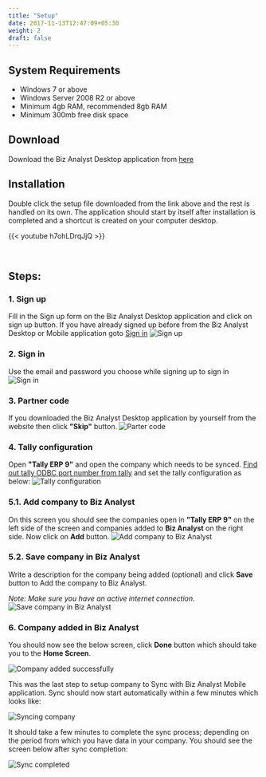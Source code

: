 ```yaml
---
title: "Setup"
date: 2017-11-13T12:47:09+05:30
weight: 2
draft: false
---
```


## System Requirements
+ Windows 7 or above
+ Windows Server 2008 R2 or above
+ Minimum 4gb RAM, recommended 8gb RAM
+ Minimum 300mb free disk space

## Download

Download the Biz Analyst Desktop application from [here](https://bizanalyst.in/#setup)

## Installation

Double click the setup file downloaded from the link above and the rest is handled on its own.
The application should start by itself after installation is completed and a shortcut is created on your computer desktop.

{{< youtube h7ohLDrqJjQ >}}

<br />

## Steps: 
### 1. Sign up

Fill in the Sign up form on the Biz Analyst Desktop application and click on sign up button. 
If you have already signed up before from the Biz Analyst Desktop or Mobile application goto [Sign in](#2-sign-in)
![Sign up](../../images/desktop/1.1_sign_up.png "Biz Analyst Sign up")


### 2. Sign in

Use the email and password you choose while signing up to sign in
![Sign in](../../images/desktop/1.2_sign_in.png "Biz Analyst Sign in")


### 3. Partner code

If you downloaded the Biz Analyst Desktop application by yourself from the website then click **&quot;Skip&quot;** button.
![Parter code](../../images/desktop/2_partner_code.png "Partner code")


### 4. Tally configuration

Open **&quot;Tally ERP 9&quot;** and open the company which needs to be synced. [Find out tally ODBC port number from tally](../miscellaneous/tally-odbc-port/) and set the tally configuration as below:
![Tally configuration](../../images/desktop/4_tally_configuration.png "Tally configuration")


### 5.1. Add company to Biz Analyst

On this screen you should see the companies open in **&quot;Tally ERP 9&quot;** on the left side of the screen and companies added to **Biz Analyst** on the right side.
Now click on **Add** button.
![Add company to Biz Analyst](../../images/desktop/5.1_add_company_screen.png "Add Company to Biz Analyst")


### 5.2. Save company in Biz Analyst
Write a description for the company being added (optional) and click **Save** button to Add the company to Biz Analyst.

*Note: Make sure you have an active internet connection.*
![Save company in Biz Analyst](../../images/desktop/5.2_save_company.png "Save Company in Biz Analyst")


### 6. Company added in Biz Analyst
You should now see the below screen, click **Done** button which should take you to the **Home Screen**.

![Company added successfully](../../images/desktop/6_added_company_screen.png "Company added successfully")

This was the last step to setup company to Sync with Biz Analyst Mobile application.
Sync should now start automatically within a few minutes which looks like:

![Syncing company](../../images/desktop/7_company_syncing.png "Syncing company")

It should take a few minutes to complete the sync process; depending on the period from which you have data in your company. You should see the screen below after sync completion:

![Sync completed](../../images/desktop/8_finish.png "Sync completed")
